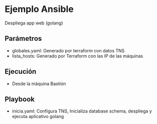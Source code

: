 # Ejemplo Ansible
Despliega app web (golang)
## Parámetros
- globales.yaml: Generado por terraform con datos TNS
- lista_hosts: Generado por Terraform con las IP de las máquinas

## Ejecución
- Desde la máquina Bastión

## Playbook
- inicia.yaml: Configura TNS, Inicializa database schema, despliega y ejecuta aplicativo golang
